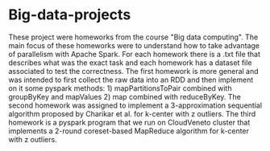# Big-data-projects
These project were homeworks from the course "Big data computing". The main focus of these homeworks were to understand how to take advantage of parallelism with Apache Spark. For each homework there is a .txt file that describes what was the exact task and each homework has a dataset file associated to test the correctness. The first homework is more general and was intended to first collect the raw data into an RDD and then implement on it some pyspark methods: 1) mapPartitionsToPair combined with groupByKey and mapValues 2) map combined with reduceByKey.
The second homework was assigned to implement a 3-approximation sequential algorithm proposed by Charikar et al. for k-center with z outliers.
The third homework is a pyspark program that we run on CloudVeneto cluster that implements a 2-round coreset-based MapReduce algorithm for k-center with z outliers. 
